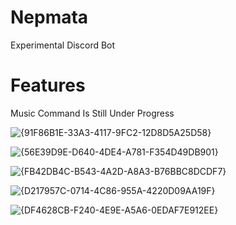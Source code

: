 # Nepmata
Experimental Discord Bot

# Features
Music Command Is Still Under Progress

![{91F86B1E-33A3-4117-9FC2-12D8D5A25D58}](https://github.com/user-attachments/assets/f97aff6a-89f4-4fa2-b086-f1a13c870d01)

![{56E39D9E-D640-4DE4-A781-F354D49DB901}](https://github.com/user-attachments/assets/a39b347c-3c98-4880-a054-3fa3311aa5bc)

![{FB42DB4C-B543-4A2D-A8A3-B76BBC8DCDF7}](https://github.com/user-attachments/assets/50103904-2ced-49b6-862b-0e0f8e56c694)

![{D217957C-0714-4C86-955A-4220D09AA19F}](https://github.com/user-attachments/assets/9aac999e-477a-49c1-bd0a-2568f81da43a)

![{DF4628CB-F240-4E9E-A5A6-0EDAF7E912EE}](https://github.com/user-attachments/assets/c2d9bb45-cdc8-48ff-8dea-a9fe25c41f26)





